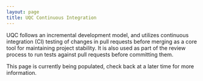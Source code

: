 ```yaml
---
layout: page
title: UQC Continuous Integration
---
```


UQC follows an incremental development model, and utilizes continuous integration (CI) testing of changes in pull requests before merging as a core tool for maintaining project stability. It is also used as part of the review process to run tests against pull requests before committing them.

<div class="info" markdown="1">
This page is currently being populated, check back at a later time for more information.
</div>
